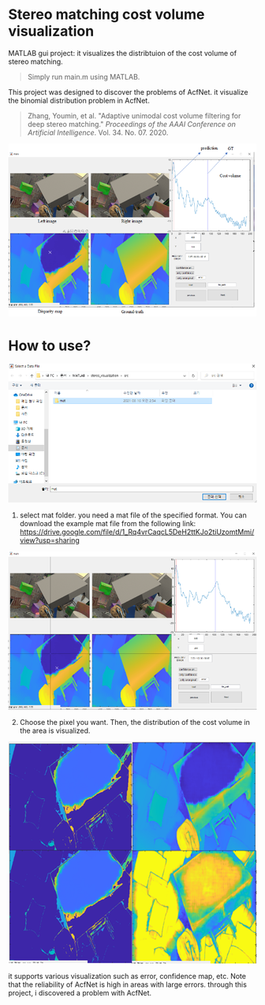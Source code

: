 # Stereo matching cost volume visualization

MATLAB gui project: it visualizes the distribtuion of the cost volume of stereo matching.

>  Simply run main.m using MATLAB.

This project was designed to discover the problems of AcfNet. it visualize the binomial distribution problem in AcfNet.

> Zhang, Youmin, et al. "Adaptive unimodal cost volume filtering for deep stereo matching." *Proceedings of the AAAI Conference on Artificial Intelligence*. Vol. 34. No. 07. 2020.

![image-20210316031117578](img_src/image-20210316031117578.png)



# How to use?



![image-20210316031406310](img_src/image-20210316031406310.png)

1. select mat folder. you need a mat file of the specified format. You can download the example mat file from the following link: https://drive.google.com/file/d/1_Rq4vrCaqcL5DeH2ttKJo2tiUzomtMmi/view?usp=sharing



![image-20210316031546501](img_src/image-20210316031546501.png)

2. Choose the pixel you want. Then, the distribution of the cost volume in the area is visualized.



![image-20210316031832586](img_src/image-20210316031832586.png)

it supports various visualization such as error, confidence map, etc.
Note that the reliability of AcfNet is high in areas with large errors. through this project, i discovered a problem with AcfNet.